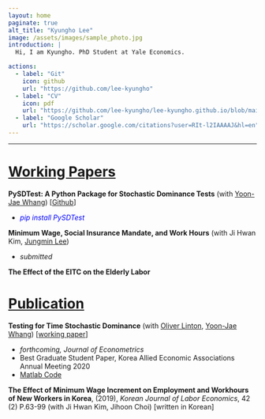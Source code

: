 ```yaml
---
layout: home
paginate: true
alt_title: "Kyungho Lee"
image: /assets/images/sample_photo.jpg
introduction: |
  Hi, I am Kyungho. PhD Student at Yale Economics.

actions:
  - label: "Git"
    icon: github
    url: "https://github.com/lee-kyungho"
  - label: "CV"
    icon: pdf
    url: "https://github.com/lee-kyungho/lee-kyungho.github.io/blob/main/cv/CV_kyungholee.pdf"
  - label: "Google Scholar"
    url: "https://scholar.google.com/citations?user=RIt-l2IAAAAJ&hl=en"
---
```


---

#  <ins>Working Papers</ins>

**PySDTest: A Python Package for Stochastic Dominance Tests** (with [Yoon-Jae Whang](https://sites.google.com/site/whangyjhomepage/)) [[Github](https://github.com/lee-kyungho/pysdtest)]
  - <span style="color:blue"> *pip install PySDTest* </span>

**Minimum Wage, Social Insurance Mandate, and Work Hours** (with Ji Hwan Kim, [Jungmin Lee](https://sites.google.com/view/jungminlee71/))
  - *submitted*

**The Effect of the EITC on the Elderly Labor**

# <ins> Publication </ins>

**Testing for Time Stochastic Dominance** (with [Oliver Linton](https://obl20.com/), [Yoon-Jae Whang](https://sites.google.com/site/whangyjhomepage/)) [[working paper](https://ideas.repec.org/p/cam/camdae/20121.html)]
  - *forthcoming, Journal of Econometrics*
  - Best Graduate Student Paper, Korea Allied Economic Associations Annual Meeting 2020
  - [Matlab Code](https://github.com/lee-kyungho/Testing-for-TSD)

**The Effect of Minimum Wage Increment on Employment and Workhours of New Workers in Korea**, (2019), *Korean Journal of Labor Economics*, 42 (2) P.63-99 
(with Ji Hwan Kim, Jihoon Choi) [written in Korean]

